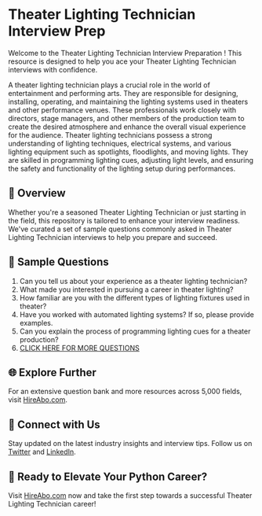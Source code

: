 # Theater Lighting Technician Interview Prep

Welcome to the Theater Lighting Technician Interview Preparation ! This resource is designed to help you ace your Theater Lighting Technician interviews with confidence.

A theater lighting technician plays a crucial role in the world of entertainment and performing arts. They are responsible for designing, installing, operating, and maintaining the lighting systems used in theaters and other performance venues. These professionals work closely with directors, stage managers, and other members of the production team to create the desired atmosphere and enhance the overall visual experience for the audience. Theater lighting technicians possess a strong understanding of lighting techniques, electrical systems, and various lighting equipment such as spotlights, floodlights, and moving lights. They are skilled in programming lighting cues, adjusting light levels, and ensuring the safety and functionality of the lighting setup during performances.

## 🚀 Overview

Whether you're a seasoned Theater Lighting Technician or just starting in the field, this repository is tailored to enhance your interview readiness. We've curated a set of sample questions commonly asked in Theater Lighting Technician interviews to help you prepare and succeed.

## 📝 Sample Questions

1. Can you tell us about your experience as a theater lighting technician?
2. What made you interested in pursuing a career in theater lighting?
3. How familiar are you with the different types of lighting fixtures used in theater?
4. Have you worked with automated lighting systems? If so, please provide examples.
5. Can you explain the process of programming lighting cues for a theater production?
6. [CLICK HERE FOR MORE QUESTIONS](https://hireabo.com/job/16_3_27/Theater%20Lighting%20Technician)

## 🌐 Explore Further

For an extensive question bank and more resources across 5,000 fields, visit [HireAbo.com](https://www.hireabo.com).

## 📱 Connect with Us

Stay updated on the latest industry insights and interview tips. Follow us on [Twitter](https://twitter.com/hireabo) and [LinkedIn](https://www.linkedin.com/in/hire-abo-3609972a8/).

## 🚀 Ready to Elevate Your Python Career?

Visit [HireAbo.com](https://www.hireabo.com) now and take the first step towards a successful Theater Lighting Technician career!